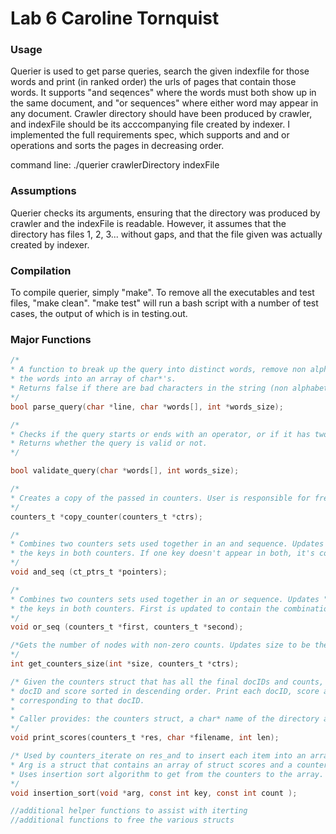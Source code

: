 # Lab 6 Caroline Tornquist

### Usage 
Querier is used to get parse queries, search the given indexfile for those words and print (in ranked order) the urls of pages that contain those words. It supports "and seqences" where the words must both show up in the same document, and "or sequences" where either word may appear in any document. Crawler directory should have been produced by crawler, and indexFile should be its acccompanying file created by indexer. 
I implemented the full requirements spec, which supports and and or operations and sorts the pages in decreasing order.

command line: ./querier crawlerDirectory indexFile

### Assumptions
Querier checks its arguments, ensuring that the directory was produced by crawler and the indexFile is readable. However, it assumes that the directory has files 1, 2, 3... without gaps, and that the file given was actually created by indexer. 

### Compilation
To compile querier, simply "make". To remove all the executables and test files, "make clean". "make test" will run a bash script with a number of test cases, the output of which is in testing.out.  

### Major Functions
 ```c
 /*
 * A function to break up the query into distinct words, remove non alphabet characters, and insert
 * the words into an array of char*'s. 
 * Returns false if there are bad characters in the string (non alphabet).
 */
bool parse_query(char *line, char *words[], int *words_size);

/*
 * Checks if the query starts or ends with an operator, or if it has two operators in a row. 
 * Returns whether the query is valid or not. 
 */

bool validate_query(char *words[], int words_size);

/*
 * Creates a copy of the passed in counters. User is responsible for freeing it later. 
 */
counters_t *copy_counter(counters_t *ctrs);

/*
 * Combines two counters sets used together in an and sequence. Updates "first" to have the minumum of each of 
 * the keys in both counters. If one key doesn't appear in both, it's count will be set to 0 in first. ct_ptrs_t is a struct * containing pointers to the two counters_t structs that will be combined. 
 */
void and_seq (ct_ptrs_t *pointers);

/*
 * Combines two counters sets used together in an or sequence. Updates "first" to have the sum of each of 
 * the keys in both counters. First is updated to contain the combination of the two. 
 */
void or_seq (counters_t *first, counters_t *second);

/*Gets the number of nodes with non-zero counts. Updates size to be the size. 
*/
int get_counters_size(int *size, counters_t *ctrs);

/* Given the counters struct that has all the final docIDs and counts, create an array of score structs containing each
 * docID and score sorted in descending order. Print each docID, score and open the doc to read + print the url 
 * corresponding to that docID. 
 * 
 * Caller provides: the counters struct, a char* name of the directory and the length of that name. 
 */
void print_scores(counters_t *res, char *filename, int len);

/* Used by counters_iterate on res_and to insert each item into an array of struct scores in descending order. 
 * Arg is a struct that contains an array of struct scores and a counter to index into the array. 
 * Uses insertion sort algorithm to get from the counters to the array. 
 */ 
void insertion_sort(void *arg, const int key, const int count );

//additional helper functions to assist with iterting
//additional functions to free the various structs
```